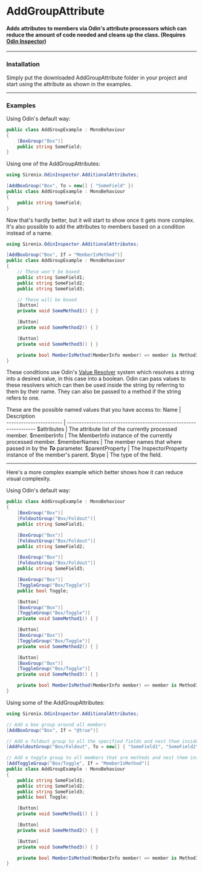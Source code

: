 # AddGroupAttribute

#### Adds attributes to members via Odin's attribute processors which can reduce the amount of code needed and cleans up the class. (Requires [Odin Inspector])

---

### Installation
Simply put the downloaded AddGroupAttribute folder in your project and start using the attribute as shown in the examples.

---

### Examples
Using Odin's default way:
```csharp
public class AddGroupExample : MonoBehaviour
{
    [BoxGroup("Box")]
    public string SomeField;
}
```
Using one of the AddGroupAttributes:
```csharp
using Sirenix.OdinInspector.AdditionalAttributes;

[AddBoxGroup("Box", To = new[] { "SomeField" })
public class AddGroupExample : MonoBehaviour
{
    public string SomeField;
}
```
Now that's hardly better, but it will start to show once it gets more complex.
It's also possible to add the attributes to members based on a condition instead of a name.
```csharp
using Sirenix.OdinInspector.AdditionalAttributes;

[AddBoxGroup("Box", If = "MemberIsMethod")]
public class AddGroupExample : MonoBehaviour
{
    // These won't be boxed
    public string SomeField1;
    public string SomeField2;
    public string SomeField3;

    // These will be boxed
    [Button]
    private void SomeMethod1() { }

    [Button]
    private void SomeMethod2() { }

    [Button]
    private void SomeMethod3() { }

    private bool MemberIsMethod(MemberInfo member) => member is MethodInfo;
}
```
These conditions use Odin's [Value Resolver] system which resolves a string into a desired value, in this case into a boolean.
Odin can pass values to these resolvers which can then be used inside the string by referring to them by their name.
They can also be passed to a method if the string refers to one.

These are the possible named values that you have access to:
Name                    | Description                                                                                    
----------------------- | -----------------------------------------------------------------
$attributes             | The attribute list of the currently processed member.
$memberInfo             | The MemberInfo instance of the currently processed member.
$memberNames            | The member names that where passed in by the **_To_** parameter.
$parentProperty         | The InspectorProperty instance of the member's parent.
$type                   | The type of the field.

---

Here's a more complex example which better shows how it can reduce visual complexity.

Using Odin's default way:
```csharp
public class AddGroupExample : MonoBehaviour
{
    [BoxGroup("Box")]
    [FoldoutGroup("Box/Foldout")]
    public string SomeField1;

    [BoxGroup("Box")]
    [FoldoutGroup("Box/Foldout")]
    public string SomeField2;

    [BoxGroup("Box")]
    [FoldoutGroup("Box/Foldout")]
    public string SomeField3;

    [BoxGroup("Box")]
    [ToggleGroup("Box/Toggle")]
    public bool Toggle;

    [Button]
    [BoxGroup("Box")]
    [ToggleGroup("Box/Toggle")]
    private void SomeMethod1() { }

    [Button]
    [BoxGroup("Box")]
    [ToggleGroup("Box/Toggle")]
    private void SomeMethod2() { }

    [Button]
    [BoxGroup("Box")]
    [ToggleGroup("Box/Toggle")]
    private void SomeMethod3() { }

    private bool MemberIsMethod(MemberInfo member) => member is MethodInfo;
}
```

Using some of the AddGroupAttributes:
```csharp
using Sirenix.OdinInspector.AdditionalAttributes;

// Add a box group around all members
[AddBoxGroup("Box", If = "@true")]

// Add a foldout group to all the specified fields and nest them inside the previous box group.
[AddFoldoutGroup("Box/Foldout", To = new[] { "SomeField1", "SomeField2", "SomeField3" })] 

// Add a toggle group to all members that are methods and nest them inside the previous groups.
[AddToggleGroup("Box/Toggle", If = "MemberIsMethod")]
public class AddGroupExample : MonoBehaviour
{
    public string SomeField1;
    public string SomeField2;
    public string SomeField3;
    public bool Toggle;

    [Button]
    private void SomeMethod1() { }

    [Button]
    private void SomeMethod2() { }

    [Button]
    private void SomeMethod3() { }

    private bool MemberIsMethod(MemberInfo member) => member is MethodInfo;
}
```

[Odin Inspector]: https://odininspector.com/
[Value Resolver]: https://odininspector.com/tutorials/value-and-action-resolvers/using-value-resolvers
